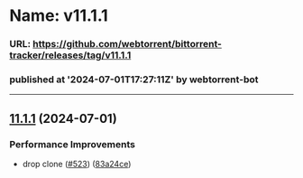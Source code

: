 # Name: v11.1.1 
### URL: https://github.com/webtorrent/bittorrent-tracker/releases/tag/v11.1.1
### published at '2024-07-01T17:27:11Z' by webtorrent-bot
---
## [11.1.1](https://github.com/webtorrent/bittorrent-tracker/compare/v11.1.0...v11.1.1) (2024-07-01)


### Performance Improvements

* drop clone ([#523](https://github.com/webtorrent/bittorrent-tracker/issues/523)) ([83a24ce](https://github.com/webtorrent/bittorrent-tracker/commit/83a24ce77fb1a96b7fe4c383ce92d7c28fc165a7))





